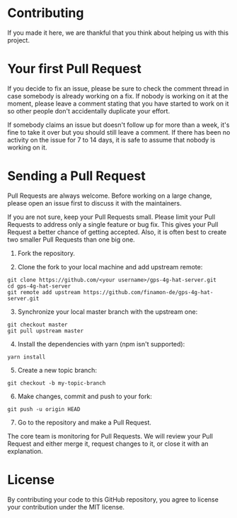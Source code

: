 # Contributing

If you made it here, we are thankful that you think about helping us with this project.

# Your first Pull Request

If you decide to fix an issue, please be sure to check the comment thread in case somebody is already working on a fix. If nobody is working on it at the moment, please leave a comment stating that you have started to work on it so other people don't accidentally duplicate your effort.

If somebody claims an issue but doesn't follow up for more than a week, it's fine to take it over but you should still leave a comment. If there has been no activity on the issue for 7 to 14 days, it is safe to assume that nobody is working on it.

# Sending a Pull Request

Pull Requests are always welcome. Before working on a large change, please open an issue first to discuss it with the maintainers.

If you are not sure, keep your Pull Requests small. Please limit your Pull Requests to address only a single feature or bug fix. This gives your Pull Request a better chance of getting accepted. Also, it is often best to create two smaller Pull Requests than one big one.

1. Fork the repository.

2. Clone the fork to your local machine and add upstream remote:

```
git clone https://github.com/<your username>/gps-4g-hat-server.git
cd gps-4g-hat-server
git remote add upstream https://github.com/finamon-de/gps-4g-hat-server.git
```

3. Synchronize your local master branch with the upstream one:

```
git checkout master
git pull upstream master
```

4. Install the dependencies with yarn (npm isn't supported):

```
yarn install
```

5. Create a new topic branch:

```
git checkout -b my-topic-branch
```

6. Make changes, commit and push to your fork:

```
git push -u origin HEAD
```

7. Go to the repository and make a Pull Request.

The core team is monitoring for Pull Requests. We will review your Pull Request and either merge it, request changes to it, or close it with an explanation.

# License

By contributing your code to this GitHub repository, you agree to license your contribution under the MIT license.